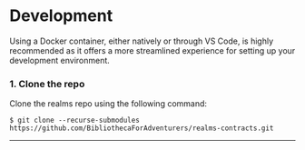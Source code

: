 
# Development

Using a Docker container, either natively or through VS Code, is highly recommended as it offers a more streamlined experience for setting up your development environment.

### 1. Clone the repo

Clone the realms repo using the following command:
```
$ git clone --recurse-submodules https://github.com/BibliothecaForAdventurers/realms-contracts.git
```
---